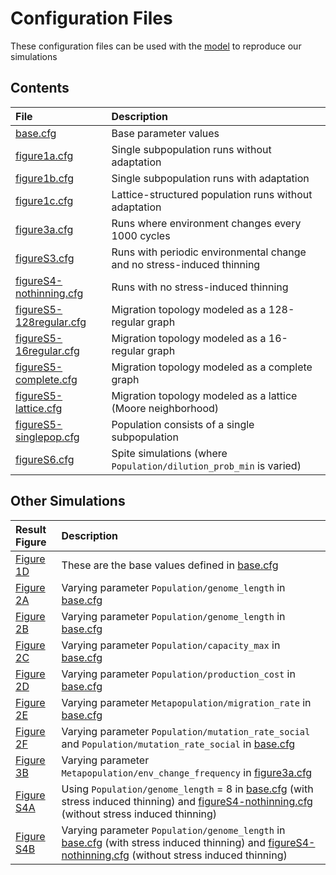 # Configuration Files

These configuration files can be used with the [model](../model) to reproduce our simulations

## Contents

| File               | Description                                       |
|:-------------------|:--------------------------------------------------|
| [base.cfg](base.cfg) | Base parameter values                           |
| [figure1a.cfg](figure1a.cfg) | Single subpopulation runs without adaptation |
| [figure1b.cfg](figure1b.cfg) | Single subpopulation runs with adaptation |
| [figure1c.cfg](figure1c.cfg) | Lattice-structured population runs without adaptation |
| [figure3a.cfg](figure3a.cfg) | Runs where environment changes every 1000 cycles |
| [figureS3.cfg](figureS3.cfg) | Runs with periodic environmental change and no stress-induced thinning |
| [figureS4-nothinning.cfg](figureS4-nothinning.cfg) | Runs with no stress-induced thinning |
| [figureS5-128regular.cfg](figureS5-128regular.cfg) | Migration topology modeled as a 128-regular graph |
| [figureS5-16regular.cfg](figureS5-16regular.cfg) | Migration topology modeled as a 16-regular graph |
| [figureS5-complete.cfg](figureS5-complete.cfg) | Migration topology modeled as a complete graph |
| [figureS5-lattice.cfg](figureS5-lattice.cfg) | Migration topology modeled as a lattice (Moore neighborhood) |
| [figureS5-singlepop.cfg](figureS5-singlepop.cfg) | Population consists of a single subpopulation |
| [figureS6.cfg](figureS6.cfg) | Spite simulations (where `Population/dilution_prob_min` is varied) |


## Other Simulations

| Result Figure      | Description                                       |
|:-------------------|:--------------------------------------------------|
| [Figure 1D](../figures/Figure1.png) | These are the base values defined in [base.cfg](base.cfg) |
| [Figure 2A](../figures/Figure2a.png) | Varying parameter `Population/genome_length` in [base.cfg](base.cfg) |
| [Figure 2B](../figures/Figure2b.png) | Varying parameter `Population/genome_length` in [base.cfg](base.cfg) |
| [Figure 2C](../figures/Figure2c.png) | Varying parameter `Population/capacity_max` in [base.cfg](base.cfg) |
| [Figure 2D](../figures/Figure2d.png) | Varying parameter `Population/production_cost` in [base.cfg](base.cfg) |
| [Figure 2E](../figures/Figure2e.png) | Varying parameter `Metapopulation/migration_rate` in [base.cfg](base.cfg) |
| [Figure 2F](../figures/Figure2f.png) | Varying parameter `Population/mutation_rate_social` and `Population/mutation_rate_social` in [base.cfg](base.cfg) |
| [Figure 3B](../figures/Figure3b.png) | Varying parameter `Metapopulation/env_change_frequency` in [figure3a.cfg](figure3a.cfg) |
| [Figure S4A](../figures/FigureS4a.png) | Using `Population/genome_length` = 8 in [base.cfg](base.cfg) (with stress induced thinning) and [figureS4-nothinning.cfg](figureS4-nothinning.cfg) (without stress induced thinning) |
| [Figure S4B](../figures/FigureS4b.png) | Varying parameter `Population/genome_length` in [base.cfg](base.cfg) (with stress induced thinning) and [figureS4-nothinning.cfg](figureS4-nothinning.cfg) (without stress induced thinning) |

